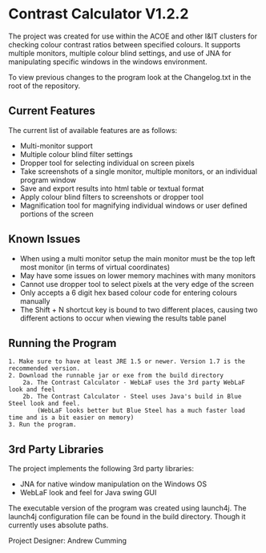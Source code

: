 Contrast Calculator V1.2.2
=====

The project was created for use within the ACOE and other I&IT clusters for checking colour contrast ratios between specified colours. It supports multiple monitors, multiple colour blind settings, and use of JNA for manipulating specific windows in the windows environment.

To view previous changes to the program look at the Changelog.txt in the root of the repository.

Current Features
---
The current list of available features are as follows:
* Multi-monitor support
* Multiple colour blind filter settings
* Dropper tool for selecting individual on screen pixels
* Take screenshots of a single monitor, multiple monitors, or an individual program window
* Save and export results into html table or textual format
* Apply colour blind filters to screenshots or dropper tool
* Magnification tool for magnifying individual windows or user defined portions of the screen

Known Issues
---
* When using a multi monitor setup the main monitor must be the top left most monitor (in terms of virtual coordinates)
* May have some issues on lower memory machines with many monitors
* Cannot use dropper tool to select pixels at the very edge of the screen
* Only accepts a 6 digit hex based colour code for entering colours manually
* The Shift + N shortcut key is bound to two different places, causing two different actions to occur when viewing the results table panel

Running the Program
---

```
1. Make sure to have at least JRE 1.5 or newer. Version 1.7 is the recommended version.
2. Download the runnable jar or exe from the build directory
	2a. The Contrast Calculator - WebLaF uses the 3rd party WebLaF look and feel
	2b. The Contrast Calculator - Steel uses Java's build in Blue Steel look and feel.
		(WebLaF looks better but Blue Steel has a much faster load time and is a bit easier on memory)
3. Run the program.
```

3rd Party Libraries
---

The project implements the following 3rd party libraries:

* JNA for native window manipulation on the Windows OS
* WebLaF look and feel for Java swing GUI

The executable version of the program was created using launch4j. The launch4j configuration file can be found in the build directory. Though it currently uses absolute paths.

Project Designer: Andrew Cumming